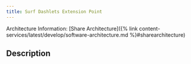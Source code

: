 ```yaml
---
title: Surf Dashlets Extension Point
---
```





Architecture Information: [Share Architecture]({% link content-services/latest/develop/software-architecture.md %}#sharearchitecture)

## Description
